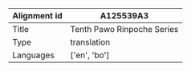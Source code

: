 |Alignment id | A125539A3
| --- | --- 
|Title | Tenth Pawo Rinpoche Series 
|Type | translation
|Languages | ['en', 'bo']